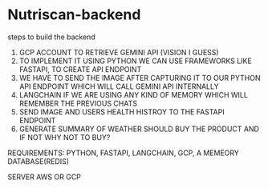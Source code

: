 # Nutriscan-backend

steps to build the backend 
1) GCP ACCOUNT TO RETRIEVE GEMINI API (VISION I GUESS)
2) TO IMPLEMENT IT USING PYTHON WE CAN USE FRAMEWORKS LIKE FASTAPI, TO CREATE API ENDPOINT 
3) WE HAVE TO SEND THE IMAGE AFTER CAPTURING IT TO OUR PYTHON API ENDPOINT WHICH WILL CALL GEMINI API INTERNALLY
4) LANGCHAIN IF WE ARE USING ANY KIND OF MEMORY WHICH WILL REMEMBER THE PREVIOUS CHATS
5) SEND IMAGE AND USERS HEALTH HISTROY TO THE FASTAPI ENDPOINT
6) GENERATE SUMMARY OF WEATHER SHOULD BUY THE PRODUCT AND IF NOT WHY NOT TO BUY?

REQUIREMENTS: PYTHON, FASTAPI, LANGCHAIN, GCP, A MEMEORY DATABASE(REDIS)

SERVER 
AWS OR GCP
